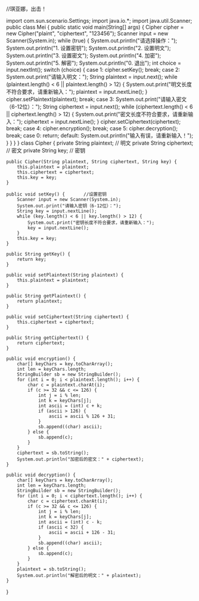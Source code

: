 //琪亚娜，出击！

import com.sun.scenario.Settings;
import java.io.*;
import java.util.Scanner;
public class Mei {
    public static void main(String[] args) {
        Cipher cipher = new Cipher("plaint", "ciphertext", "123456");
        Scanner input = new Scanner(System.in);
        while (true) {
            System.out.println("请选择操作：");
            System.out.println("1. 设置密钥");
            System.out.println("2. 设置明文");
            System.out.println("3. 设置密文");
            System.out.println("4. 加密");
            System.out.println("5. 解密");
            System.out.println("0. 退出");
            int choice = input.nextInt();
            switch (choice) {
                case 1:
                    cipher.setKey();
                    break;
                case 2:
                    System.out.print("请输入明文：");
                    String plaintext = input.next();
                    while (plaintext.length() < 6 || plaintext.length() > 12) {
                        System.out.print("明文长度不符合要求，请重新输入：");
                        plaintext = input.nextLine();
                    }
                    cipher.setPlaintext(plaintext);
                    break;
                case 3:
                    System.out.print("请输入密文（6-12位）：");
                    String ciphertext = input.next();
                    while (ciphertext.length() < 6 || ciphertext.length() > 12) {
                        System.out.print("密文长度不符合要求，请重新输入：");
                        ciphertext = input.nextLine();
                    }
                    cipher.setCiphertext(ciphertext);
                    break;
                case 4:
                    cipher.encryption();
                    break;
                case 5:
                    cipher.decryption();
                    break;
                case 0:
                    return;
                default:
                    System.out.println("输入有误，请重新输入！");
            }
        }
    }
}
class Cipher {
    private String plaintext; // 明文
    private String ciphertext; // 密文
    private String key; // 密钥

    public Cipher(String plaintext, String ciphertext, String key) {
        this.plaintext = plaintext;
        this.ciphertext = ciphertext;
        this.key = key;
    }

    public void setKey() {       //设置密钥
        Scanner input = new Scanner(System.in);
        System.out.print("请输入密钥（6-12位）：");
        String key = input.nextLine();
        while (key.length() < 6 || key.length() > 12) {
            System.out.print("密钥长度不符合要求，请重新输入：");
            key = input.nextLine();
        }
        this.key = key;
    }

    public String getKey() {
        return key;
    }

    public void setPlaintext(String plaintext) {
        this.plaintext = plaintext;
    }

    public String getPlaintext() {
        return plaintext;
    }

    public void setCiphertext(String ciphertext) {
        this.ciphertext = ciphertext;
    }

    public String getCiphertext() {
        return ciphertext;
    }

    public void encryption() {
        char[] keyChars = key.toCharArray();
        int len = keyChars.length;
        StringBuilder sb = new StringBuilder();
        for (int i = 0; i < plaintext.length(); i++) {
            char c = plaintext.charAt(i);
            if (c >= 32 && c <= 126) {
                int j = i % len;
                int k = keyChars[j];
                int ascii = (int) c + k;
                if (ascii > 126) {
                    ascii = ascii % 126 + 31;
                }
                sb.append((char) ascii);
            } else {
                sb.append(c);
            }
        }
        ciphertext = sb.toString();
        System.out.println("加密后的密文：" + ciphertext);
    }

    public void decryption() {
        char[] keyChars = key.toCharArray();
        int len = keyChars.length;
        StringBuilder sb = new StringBuilder();
        for (int i = 0; i < ciphertext.length(); i++) {
            char c = ciphertext.charAt(i);
            if (c >= 32 && c <= 126) {
                int j = i % len;
                int k = keyChars[j];
                int ascii = (int) c - k;
                if (ascii < 32) {
                    ascii = ascii + 126 - 31;
                }
                sb.append((char) ascii);
            } else {
                sb.append(c);
            }
        }
        plaintext = sb.toString();
        System.out.println("解密后的明文：" + plaintext);
    }
}
